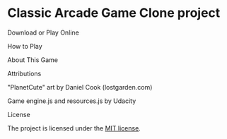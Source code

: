 <h1>Classic Arcade Game Clone project</h1>

Download or Play Online

How to Play

About This Game

Attributions

"PlanetCute" art by Daniel Cook (lostgarden.com)

Game engine.js and resources.js by Udacity

License

The project is licensed under the <a href="license.txt">MIT license</a>.
